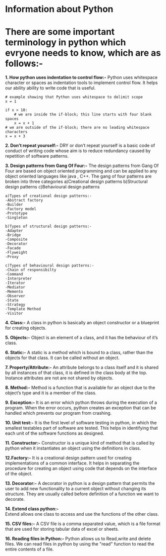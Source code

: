 # Information about Python
# There are some important terminology in python which evryone needs to know, which are as follows:-

**1. How python uses indentation to control flow:-**
Python uses whitespace character or spaces as indentation tools to implement control flow. It helps our ability ability to write code   that is useful.
```
# example showing that Python uses whitespace to delimit scope
x = 1

if x > 10:
    # we are inside the if-block; this line starts with four blank spaces
    x = x + 1
# we are outside of the if-block; there are no leading whitespace characters
x = x + 3
```

**2. Don’t repeat yourself:-**
DRY or don’t repeat yourself is a basic code of conduct of writing code whose aim is to reduce redundancy caused by repetition of software patterns. 

**3. Design patterns from Gang Of Four:-**
The design patterns from Gang Of Four are based on object oriented programming and can be applied to any object oriented languages like java , C++. The gang of four patterns are broken into three categories 
a)Creational design patterns
b)Structural design patterns
c)Behavioural design patterns
```
a)Types of creational design patterns:-
-Abstract factory
-Builder
-Factory model
-Prototype
-Singleton

b)Types of structural design patterns:-
-Adapter
-Bridge
-Composite
-Decorator
-Facade
-Flyweight
-Proxy

c)Types of behavioural design patterns:-
-Chain of responsibilty
-Command
-Interpreter
-Iterator
-Mediator
-Memento
-Observer
-State
-Strategy
-Template Method
-Visitor
```

**4. Class:-**
A class in python is basically an object constructor or a blueprint for creating objects.

 **5. Objects:-**
Object is an element of a class, and it has the behaviour of it’s class.

**6. Static:-** 
A static is a method which is bound to a class, rather than the objects for that class. It can be called without an object.

**7. Property/Attribute:-** 
An attribute belongs to a class itself and it is shared by all instances of that class, it is defined in the class body at the top. Instance attributes are not are not shared by objects.

**8. Method:-** 
Method is a function that is available for an object due to the object’s type and it is a member of the class.

**9. Exception:-**
It is an error which python throws during the execution of a program. When the error occurs, python creates an exception that can be handled which prevents our program from crashing.

**10. Unit test:-** 
It is the first level of software testing in python, in which the smallest testables part of software are tested. This helps in identifying that each unit of the software functions as designed.

**11. Constructor:-** 
Constructor is a unique kind of method that is called by python when it instantiates an object using the definitions in class.  

**12.Factory:-** 
It is  a creational design pattern used for creating implementations of a common interface. It helps in separating the procedure for creating an object using code that depends on the interface of the object. 

**13. Decorator:-** 
A decorator in python is a design pattern that permits the user to add new functionality to a current object without changing its structure. They are usually called before definition of a function we want to decorate.

**14. Extend class python:-**  
Extend allows one class to access and use the functions of the other class.

**15. CSV files:-**
A CSV file is a comma separated value, which is a file format  that are used for storing tabular data of excel or sheets.

**16. Reading files in Python:-**
Python allows us to Read,write and delete files. We can read files in python by using the "read" function to read the entire contents of a file.
